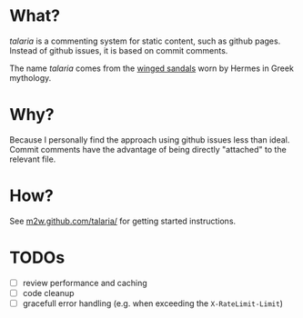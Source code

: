 # What?

_talaria_ is a commenting system for static content, such as github pages. Instead of github issues, it is based on commit comments.

The name _talaria_ comes from the [winged sandals](http://en.wikipedia.org/wiki/Talaria) worn by Hermes in Greek mythology.

# Why?

Because I personally find the approach using github issues less than ideal. 
Commit comments have the advantage of being directly "attached" to the relevant file.

# How?

See [m2w.github.com/talaria/](http://m2w.github.com/talaria/) for getting started instructions.

# TODOs

- [ ] review performance and caching
- [ ] code cleanup
- [ ] gracefull error handling (e.g. when exceeding the `X-RateLimit-Limit`)
